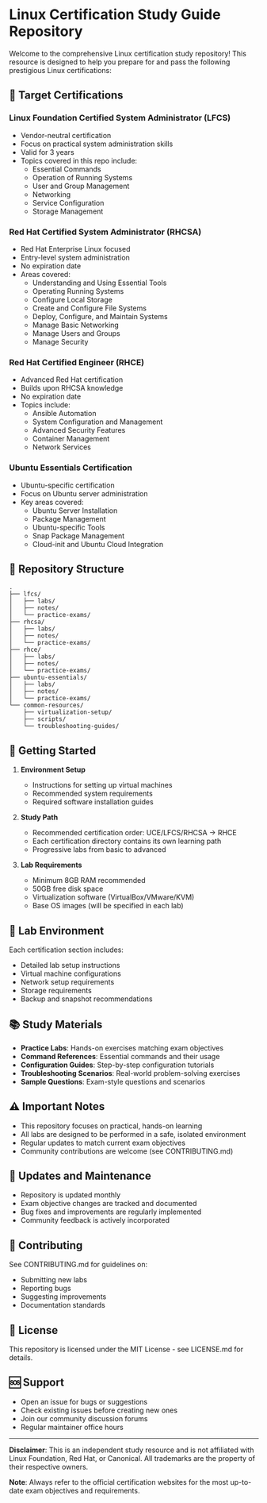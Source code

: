 # Linux Certification Study Guide Repository

Welcome to the comprehensive Linux certification study repository! This resource is designed to help you prepare for and pass the following prestigious Linux certifications:

## 🎯 Target Certifications

### Linux Foundation Certified System Administrator (LFCS)
- Vendor-neutral certification
- Focus on practical system administration skills
- Valid for 3 years
- Topics covered in this repo include:
  - Essential Commands
  - Operation of Running Systems
  - User and Group Management
  - Networking
  - Service Configuration
  - Storage Management

### Red Hat Certified System Administrator (RHCSA)
- Red Hat Enterprise Linux focused
- Entry-level system administration
- No expiration date
- Areas covered:
  - Understanding and Using Essential Tools
  - Operating Running Systems
  - Configure Local Storage
  - Create and Configure File Systems
  - Deploy, Configure, and Maintain Systems
  - Manage Basic Networking
  - Manage Users and Groups
  - Manage Security

### Red Hat Certified Engineer (RHCE)
- Advanced Red Hat certification
- Builds upon RHCSA knowledge
- No expiration date
- Topics include:
  - Ansible Automation
  - System Configuration and Management
  - Advanced Security Features
  - Container Management
  - Network Services

### Ubuntu Essentials Certification
- Ubuntu-specific certification
- Focus on Ubuntu server administration
- Key areas covered:
  - Ubuntu Server Installation
  - Package Management
  - Ubuntu-specific Tools
  - Snap Package Management
  - Cloud-init and Ubuntu Cloud Integration

## 📁 Repository Structure

```
.
├── lfcs/
│   ├── labs/
│   ├── notes/
│   └── practice-exams/
├── rhcsa/
│   ├── labs/
│   ├── notes/
│   └── practice-exams/
├── rhce/
│   ├── labs/
│   ├── notes/
│   └── practice-exams/
├── ubuntu-essentials/
│   ├── labs/
│   ├── notes/
│   └── practice-exams/
└── common-resources/
    ├── virtualization-setup/
    ├── scripts/
    └── troubleshooting-guides/
```

## 🚀 Getting Started

1. **Environment Setup**
   - Instructions for setting up virtual machines
   - Recommended system requirements
   - Required software installation guides

2. **Study Path**
   - Recommended certification order: UCE/LFCS/RHCSA → RHCE 
   - Each certification directory contains its own learning path
   - Progressive labs from basic to advanced

3. **Lab Requirements**
   - Minimum 8GB RAM recommended
   - 50GB free disk space
   - Virtualization software (VirtualBox/VMware/KVM)
   - Base OS images (will be specified in each lab)

## 🔧 Lab Environment

Each certification section includes:
- Detailed lab setup instructions
- Virtual machine configurations
- Network setup requirements
- Storage requirements
- Backup and snapshot recommendations

## 📚 Study Materials

- **Practice Labs**: Hands-on exercises matching exam objectives
- **Command References**: Essential commands and their usage
- **Configuration Guides**: Step-by-step configuration tutorials
- **Troubleshooting Scenarios**: Real-world problem-solving exercises
- **Sample Questions**: Exam-style questions and scenarios

## ⚠️ Important Notes

- This repository focuses on practical, hands-on learning
- All labs are designed to be performed in a safe, isolated environment
- Regular updates to match current exam objectives
- Community contributions are welcome (see CONTRIBUTING.md)

## 🔄 Updates and Maintenance

- Repository is updated monthly
- Exam objective changes are tracked and documented
- Bug fixes and improvements are regularly implemented
- Community feedback is actively incorporated

## 🤝 Contributing

See CONTRIBUTING.md for guidelines on:
- Submitting new labs
- Reporting bugs
- Suggesting improvements
- Documentation standards

## 📖 License

This repository is licensed under the MIT License - see LICENSE.md for details.

## 🆘 Support

- Open an issue for bugs or suggestions
- Check existing issues before creating new ones
- Join our community discussion forums
- Regular maintainer office hours

---

**Disclaimer**: This is an independent study resource and is not affiliated with Linux Foundation, Red Hat, or Canonical. All trademarks are the property of their respective owners.

**Note**: Always refer to the official certification websites for the most up-to-date exam objectives and requirements.
